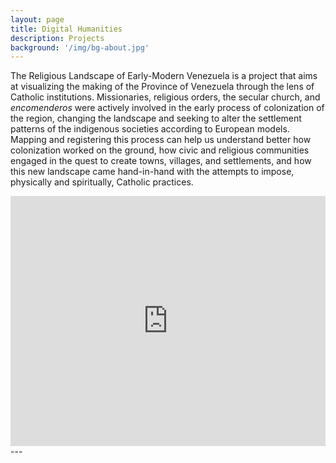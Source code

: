 ```yaml
---
layout: page
title: Digital Humanities
description: Projects
background: '/img/bg-about.jpg'
---
```

The Religious Landscape of Early-Modern Venezuela is a project that aims at visualizing the making of the Province of Venezuela through the lens of Catholic institutions. Missionaries, religious orders, the secular church, and *encomenderos* were actively involved in the early process of colonization of the region, changing the landscape and seeking to alter the settlement patterns of the indigenous societies according to European models. Mapping and registering this process can help us understand better how colonization worked on the ground, how civic and religious communities engaged in the quest to create towns, villages, and settlements, and how this new landscape came hand-in-hand with the attempts to impose, physically and spiritually, Catholic practices.

<iframe src="https://api.mapbox.com/styles/v1/andreinasotos/cju0nio4h0god1fpajt9ct5xd.html?fresh=true&title=true&access_token=pk.eyJ1IjoiYW5kcmVpbmFzb3RvcyIsImEiOiJjanJoMWk3ZGUwNzl3NGF1N2o1OGRraXhvIn0.77PWcsUnK1LpBInYCK-phA#5.9/9.704021/-65.531562/0" width="100%" height ="400px" frameborder="0"></iframe>
---
